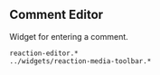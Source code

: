 Comment Editor
--------------
Widget for entering a comment.

```match
reaction-editor.*
../widgets/reaction-media-toolbar.*
```

